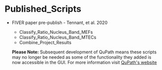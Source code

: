 # Published_Scripts

* FIVER paper pre-publish - Tennant, et al. 2020
  * Classify_Ratio_Nucleus_Band_MEFs
  * Classify_Ratio_Nucleus_Band_MTECs
  * Combine_Project_Results
  
  **Please Note:** Subsequent development of QuPath means these scripts may no longer be needed as some of the functionality they added is now accessible in the GUI. For more information visit [QuPath's website](qupath.github.io)
